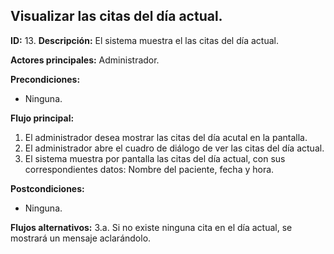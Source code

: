## Visualizar las citas del día actual.

**ID:** 13.
**Descripción:** El sistema muestra el las citas del día actual.

**Actores principales:** Administrador.

**Precondiciones:**
* Ninguna.

**Flujo principal:**
1. El administrador desea mostrar las citas del día acutal en la pantalla.
1. El administrador abre el cuadro de diálogo de ver las citas del día actual.
1. El sistema muestra por pantalla las citas del día actual, con sus correspondientes datos: Nombre del paciente, fecha y hora.

**Postcondiciones:**
* Ninguna.

**Flujos alternativos:**
3.a. Si no existe ninguna cita en el día actual, se mostrará un mensaje aclarándolo.
